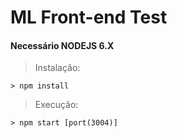 ML Front-end Test
======

#### Necessário NODEJS 6.X

> Instalação:

```
> npm install
```

> Execução:
```
> npm start [port(3004)]
```

